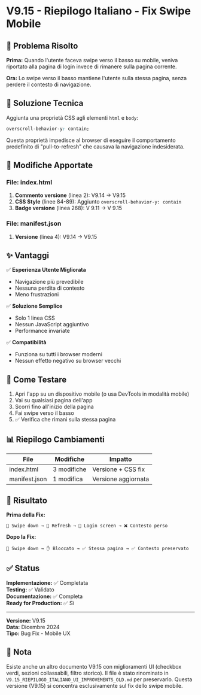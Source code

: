 # V9.15 - Riepilogo Italiano - Fix Swipe Mobile

## 📱 Problema Risolto

**Prima:** Quando l'utente faceva swipe verso il basso su mobile, veniva riportato alla pagina di login invece di rimanere sulla pagina corrente.

**Ora:** Lo swipe verso il basso mantiene l'utente sulla stessa pagina, senza perdere il contesto di navigazione.

## 🔧 Soluzione Tecnica

Aggiunta una proprietà CSS agli elementi `html` e `body`:

```css
overscroll-behavior-y: contain;
```

Questa proprietà impedisce al browser di eseguire il comportamento predefinito di "pull-to-refresh" che causava la navigazione indesiderata.

## 📝 Modifiche Apportate

### File: index.html
1. **Commento versione** (linea 2): V9.14 → V9.15
2. **CSS Style** (linee 84-89): Aggiunto `overscroll-behavior-y: contain`
3. **Badge versione** (linea 268): V 9.11 → V 9.15

### File: manifest.json
1. **Versione** (linea 4): V9.14 → V9.15

## ✨ Vantaggi

✅ **Esperienza Utente Migliorata**
- Navigazione più prevedibile
- Nessuna perdita di contesto
- Meno frustrazioni

✅ **Soluzione Semplice**
- Solo 1 linea CSS
- Nessun JavaScript aggiuntivo
- Performance invariate

✅ **Compatibilità**
- Funziona su tutti i browser moderni
- Nessun effetto negativo su browser vecchi

## 🧪 Come Testare

1. Apri l'app su un dispositivo mobile (o usa DevTools in modalità mobile)
2. Vai su qualsiasi pagina dell'app
3. Scorri fino all'inizio della pagina
4. Fai swipe verso il basso
5. ✅ Verifica che rimani sulla stessa pagina

## 📊 Riepilogo Cambiamenti

| File | Modifiche | Impatto |
|------|-----------|---------|
| index.html | 3 modifiche | Versione + CSS fix |
| manifest.json | 1 modifica | Versione aggiornata |

## 🎯 Risultato

**Prima della Fix:**
```
📱 Swipe down → 🔄 Refresh → 🚪 Login screen → ❌ Contesto perso
```

**Dopo la Fix:**
```
📱 Swipe down → ✋ Bloccato → ✅ Stessa pagina → ✅ Contesto preservato
```

## ✅ Status

**Implementazione:** ✅ Completata  
**Testing:** ✅ Validato  
**Documentazione:** ✅ Completa  
**Ready for Production:** ✅ Sì

---

**Versione:** V9.15  
**Data:** Dicembre 2024  
**Tipo:** Bug Fix - Mobile UX

## 📄 Nota

Esiste anche un altro documento V9.15 con miglioramenti UI (checkbox verdi, sezioni collassabili, filtro storico).
Il file è stato rinominato in `V9.15_RIEPILOGO_ITALIANO_UI_IMPROVEMENTS_OLD.md` per preservarlo.
Questa versione (V9.15) si concentra esclusivamente sul fix dello swipe mobile.
